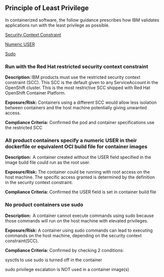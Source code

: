 ## Principle of Least Privilege

In containerized software, the follow guidance prescribes how IBM validates applications run with the least privilege as possible. 

[Security Context Constraint](#run-with-the-red-hat-restricted-security-context-constraint) 

[Numeric USER](#all-product-containers-specify-a-numeric-user-in-their-dockerfile-or-equivalent-oci-build-file-for-container-images)

[Sudo](#no-product-containers-use-sudo)

### Run with the Red Hat restricted security context constraint

**Description:** IBM products must use the restricted security context constraint (SCC). This SCC is the default given to any ServiceAccount in the OpenShift cluster. This is the most restrictive SCC shipped with Red Hat OpenShift Container Platform.  

**Exposure/Risk:** Containers using a different SCC would allow less isolation between containers and the host machine potentially giving unwanted access.  

**Compliance Criteria:** Confirmed the pod and container specifications use the restricted SCC 

### All product containers specify a numeric USER in their dockerfile or equivalent OCI build file for container images

**Description:**  A container created without the USER field specified in the image build file could run as the root user. 

**Exposure/Risk:** The container could be running with root access on the host machine. The specific access granted is determined by the definition in the security context constraint.  

**Compliance Criteria:** Confirmed the USER field is set in container build file 

### No product containers use sudo 

**Description:**  A container cannot execute commands using sudo because those commands will run on the host machine with elevated privileges.  

**Exposure/Risk:** A container using sudo commands can lead to executing commands on the host machine, depending on the security context constraint(SCC).

**Compliance Criteria:** Confirmed by checking 2 conditions: 

sysctls to use sudo is turned off in the container 

 sudo privilege escalation is NOT used in a container image(s) 

 